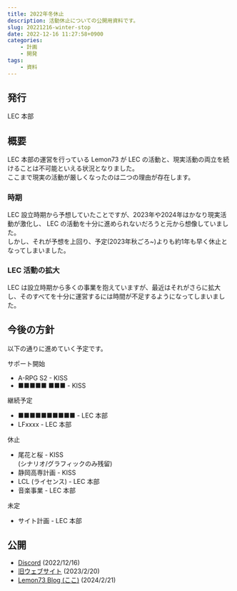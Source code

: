```yaml
---
title: 2022年冬休止
description: 活動休止についての公開用資料です。
slug: 20221216-winter-stop
date: 2022-12-16 11:27:58+0900
categories:
    - 計画
    - 開発
tags:
    - 資料
---
```


## 発行
LEC 本部

## 概要
LEC 本部の運営を行っている Lemon73 が LEC の活動と、現実活動の両立を続けることは不可能といえる状況となりました。<br />
ここまで現実の活動が厳しくなったのは二つの理由が存在します。

### 時期
LEC 設立時期から予想していたことですが、2023年や2024年はかなり現実活動が激化し、 LEC の活動を十分に進められないだろうと元から想像していました。<br />
しかし、それが予想を上回り、予定(2023年秋ごろ~)よりも約1年も早く休止となってしまいました。

### LEC 活動の拡大
LEC は設立時期から多くの事業を抱えていますが、最近はそれがさらに拡大し、そのすべてを十分に運営するには時間が不足するようになってしまいました。

## 今後の方針
以下の通りに進めていく予定です。

サポート開始
- A-RPG S2 - KISS
- ■■■■■ ■■■ - KISS

継続予定
- ■■■■■■■■■■ - LEC 本部
- LFxxxx - LEC 本部

休止
- 尾花と桜 - KISS<br />
(シナリオ/グラフィックのみ残留)
- 静岡高専計画 - KISS
- LCL (ライセンス) - LEC 本部
- 音楽事業 - LEC 本部

未定
- サイト計画 - LEC 本部

## 公開
- [Discord](https://discord.com/channels/972718425937952798/984410962931109988/1053138489853628457) (2022/12/16)
- [旧ウェブサイト](https://lemon73-computing.github.io/LEC-MainSite/docs/20221216-winter) (2023/2/20)
- [Lemon73 Blog (ここ)](./) (2024/2/21)
